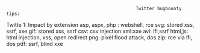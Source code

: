                                                     Twitter bugbounty tips:
 
 Twitte 1:
  Impact by extension
  asp, aspx, php : webshell, rce
  svg: stored xss, ssrf, xxe
  gif: stored xss, ssrf
  csv: csv injection
  xml:xxe
  avi: lfi,ssrf
  html,js: html injection, xss, open redirect
  png: pixel flood attack, dos
  zip: rce via lfi, dos
  pdf: ssrf, blind xxe
